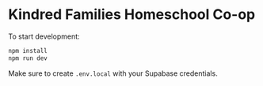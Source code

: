 # Kindred Families Homeschool Co-op

To start development:

```bash
npm install
npm run dev
```

Make sure to create `.env.local` with your Supabase credentials.